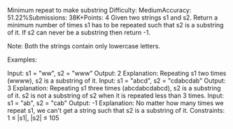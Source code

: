 Minimum repeat to make substring
Difficulty: MediumAccuracy: 51.22%Submissions: 38K+Points: 4
Given two strings s1 and s2. Return a minimum number of times s1 has to be repeated such that s2 is a substring of it. If s2 can never be a substring then return -1.

Note: Both the strings contain only lowercase letters.

Examples:

Input: s1 = "ww", s2 = "www"
Output: 2
Explanation: Repeating s1 two times (wwww), s2 is a substring of it.
Input: s1 = "abcd", s2 = "cdabcdab" 
Output: 3 
Explanation: Repeating s1 three times (abcdabcdabcd), s2 is a substring of it. s2 is not a substring of s2 when it is repeated less than 3 times.
Input: s1 = "ab", s2 = "cab"
Output: -1
Explanation: No matter how many times we repeat s1, we can't get a string such that s2 is a substring of it.
Constraints:
1 ≤ |s1|, |s2| ≤ 105
